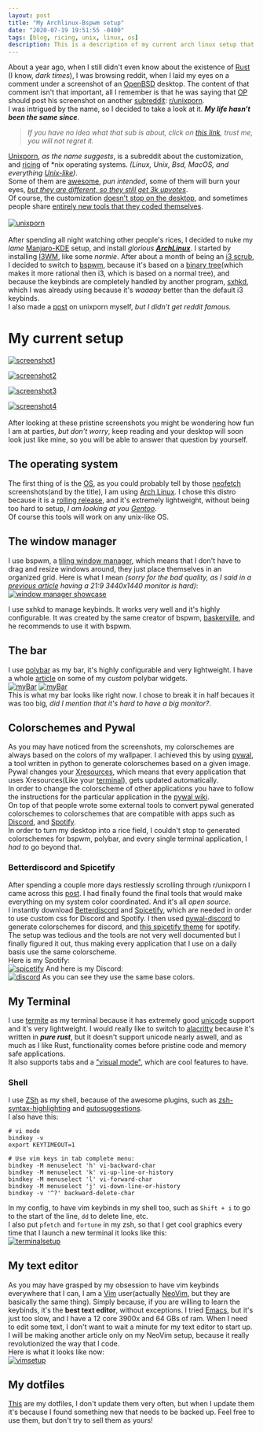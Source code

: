```yaml
---
layout: post
title: "My Archlinux-Bspwm setup"
date: "2020-07-19 19:51:55 -0400"
tags: [blog, ricing, unix, linux, os]
description: This is a description of my current arch linux setup that I've been using everyday for the past 6 months
---
```

About a year ago, when I still didn't even know about the existence of [Rust](https://www.rust-lang.org/) (I know, *dark times*), I was browsing reddit, when I laid my eyes on a comment under a screenshot of an [OpenBSD](https://www.openbsd.org/) desktop. The content of that comment isn't that important, all I remember is that he was saying that [OP](https://www.lifewire.com/what-does-o-p-stand-for-2483372) should post his screenshot on another [subreddit](https://www.reddit.com/r/help/comments/37shum/what_is_a_subreddit/): [r/unixporn](https://www.reddit.com/r/unixporn/). <br>
I was intrigued by the name, so I decided to take a look at it. ***My life hasn't been the same since***. <br>
> *If you have no idea what that sub is about, click on [this link](https://www.reddit.com/r/unixporn/top/?t=all), trust me, you will not regret it.*   <br>

[Unixporn](https://reddit.com/r/unixporn), *as the name suggests*, is a subreddit about the customization, and [ricing]() of \*nix operating systems. *(Linux, Unix, Bsd, MacOS, and everything [Unix-like](https://en.wikipedia.org/wiki/Unix-like))*. <br>
Some of them are [awesome](https://www.reddit.com/r/unixporn/comments/hpakeu/awesome_afternoon_in_a_perfect_world/), *pun intended*, some of them will burn your eyes, [*but they are different, so they still get 3k upvotes*](https://www.reddit.com/r/unixporn/comments/cskb33/oc_i_wrote_a_script_that_periodically_sets_your/). <br>
Of course, the customization [doesn't stop on the desktop](https://www.reddit.com/r/unixporn/comments/hgba3b/i3_razer_blade_stealth_highlighting_shortcuts_and/), and sometimes people share [entirely new tools that they coded themselves](https://www.reddit.com/r/unixporn/comments/ha9q9q/oc_audio_visualizer_that_pulses_the_background_of/). <br> <br>
[![unixporn](/assets/posts/my-archlinux-bspwm-setup/unixporn.png)](/assets/posts/my-archlinux-bspwm-setup/unixporn.png) <br> <br>
After spending all night watching other people's rices, I decided to nuke my *lame* [Manjaro-KDE](https://manjaro.org/download/#kde-plasma) setup, and install *glorious **[ArchLinux](https://www.archlinux.org/)***. I started by installing [I3WM](https://i3wm.org/), like some *normie*. After about a month of being an [i3 scrub](https://www.youtube.com/watch?v=B5r47Q1cn_o), I decided to switch to [bspwm](https://github.com/baskerville/bspwm), because it's based on a [binary tree](https://en.wikipedia.org/wiki/Binary_tree)(which makes it more rational then i3, which is based on a normal tree), and because the keybinds are completely handled by another program, [sxhkd](https://github.com/baskerville/sxhkd), which I was already using because it's *waaaay* better than the default i3 keybinds. <br>
I also made a [post](https://www.reddit.com/r/unixporn/comments/hrb43z/bspwm_pywal_pywal_apps_that_support_custom_css/) on unixporn myself, *but I didn't get reddit famous.*

# My current setup
[![screenshot1](/assets/posts/my-archlinux-bspwm-setup/screenshot1.png)](/assets/posts/my-archlinux-bspwm-setup/screenshot1.png)

[![screenshot2](/assets/posts/my-archlinux-bspwm-setup/screenshot2.png)](/assets/posts/my-archlinux-bspwm-setup/screenshot2.png)

[![screenshot3](/assets/posts/my-archlinux-bspwm-setup/screenshot3.png)](/assets/posts/my-archlinux-bspwm-setup/screenshot3.png)

[![screenshot4](/assets/posts/my-archlinux-bspwm-setup/screenshot4.png)](/assets/posts/my-archlinux-bspwm-setup/screenshot4.png)
<br> <br>
After looking at these pristine screenshots you might be wondering how fun I am at parties, *but don't worry*, keep reading and your desktop will soon look just like mine, so you will be able to answer that question by yourself. <br>

## The operating system
The first thing of is the [OS](https://en.wikipedia.org/wiki/Operating_system), as you could probably tell by those [neofetch](https://github.com/dylanaraps/neofetch) screenshots(and by the title), I am using [Arch Linux](https://www.archlinux.org/). I chose this distro because it is a [rolling release](https://en.wikipedia.org/wiki/Rolling_release), and it's extremely lightweight, without being too hard to setup, *I am looking at you [Gentoo](https://duckduckgo.com/?q=gentoo&t=brave&ia=web&iai=r1-0&page=1&adx=sltb&sexp=%7B%22v7exp%22%3A%22a%22%2C%22sltexp%22%3A%22b%22%7D)*. <br>
Of course this tools will work on any unix-like OS.

## The window manager
I use bspwm, a [tiling window manager](https://en.wikipedia.org/wiki/Tiling_window_manager), which means that I don't have to drag and resize windows around, they just place themselves in an organized grid. Here is what I mean *(sorry for the bad quality, as I said in a [previous article](https://www.ferrry.tk/my-custom-polybar-widgets/#context) having a 21:9 3440x1440 monitor is hard)*: <br>
[![window manager showcase](/assets/posts/my-archlinux-bspwm-setup/tilingShowCase.gif)](/assets/posts/my-archlinux-bspwm-setup/tilingShowCase.gif) <br>

I use sxhkd to manage keybinds. It works very well and it's highly configurable. It was created by the same creator of bspwm, [baskerville](https://github.com/baskerville), and he recommends to use it with bspwm. <br>

## The bar
I use [polybar]() as my bar, it's highly configurable and very lightweight. I have a whole [article](https://www.ferrry.tk/my-custom-polybar-widgets/) on some of my *custom* polybar widgets. <br>
[![myBar](/assets/posts/my-archlinux-bspwm-setup/bar1.png)](/assets/posts/my-archlinux-bspwm-setup/bar1.png)
[![myBar](/assets/posts/my-archlinux-bspwm-setup/bar2.png)](/assets/posts/my-archlinux-bspwm-setup/bar2.png)
<br>
This is what my bar looks like right now. I chose to break it in half becaues it was too big, *did I mention that it's hard to have a big monitor?*.

## Colorschemes and Pywal
As you may have noticed from the screenshots, my colorschemes are always based on the colors of my wallpaper. I achieved this by using [pywal](https://github.com/dylanaraps/pywal), a tool written in python to generate colorschemes based on a given image. Pywal changes your [Xresources](https://wiki.archlinux.org/index.php/X_resources), which means that every application that uses Xresources(Like your [terminal](https://en.wikipedia.org/wiki/Terminal_emulator)), gets updated automatically. <br>
In order to change the colorscheme of other applications you have to follow the instructions for the particular application in the [pywal wiki](https://github.com/dylanaraps/pywal/wiki). <br>
On top of that people wrote some external tools to convert pywal generated colorschemes to colorschemes that are compatible with apps such as [Discord](https://discord.com/new), and [Spotify](https://www.spotify.com/us/). <br>
In order to turn my desktop into a rice field, I couldn't stop to generated colorschemes for bspwm, polybar, and every single terminal application, I *had to* go beyond that. <br>

### Betterdiscord and Spicetify
After spending a couple more days restlessly scrolling through r/unixporn I came across this [post](https://www.reddit.com/r/unixporn/comments/fkoi8q/i3gaps_using_pywal_to_change_discord_spotify/). I had finally found the final tools that would make everything on my system color coordinated. And it's all *open source*. <br>
I instantly download [Betterdiscord](https://betterdiscord.net/home/) and [Spicetify](https://github.com/khanhas/spicetify-cli), which are needed in order to use custom css for Discord and Spotify. I then used [pywal-discord](https://github.com/FilipLitwora/pywal-discord) to generate colorschemes for discord, and [this spicetify theme](https://github.com/Ferryistaken/dots/tree/master/spicetify/Themes/wal) for spotify. <br>
The setup was tedious and the tools are not very well documented but I finally figured it out, thus making every application that I use on a daily basis use the same colorscheme. <br>
Here is my Spotify: <br>
[![spicetify](/assets/posts/my-archlinux-bspwm-setup/spicetify.png)](/assets/posts/my-archlinux-bspwm-setup/spicetify.png)
And here is my Discord: <br>
[![discord](/assets/posts/my-archlinux-bspwm-setup/discord.png)](/assets/posts/my-archlinux-bspwm-setup/discord.png)
As you can see they use the same base colors.

## My Terminal
I use [termite](https://github.com/thestinger/termite/) as my terminal because it has extremely good [unicode](https://en.wikipedia.org/wiki/Unicode) support and it's very lightweight. I would really like to switch to [alacritty](https://github.com/alacritty/alacritty) because it's written in ***pure rust***, but it doesn't support unicode nearly aswell, and as much as I like Rust, functionality comes before pristine code and memory safe applications. <br>
It also supports tabs and a ["visual mode"](https://wiki.archlinux.org/index.php/Termite#Usage), which are cool features to have. <br>
### Shell
I use [ZSh](https://www.zsh.org/) as my shell, because of the awesome plugins, such as [zsh-syntax-highlighting](https://github.com/zsh-users/zsh-syntax-highlighting) and [autosuggestions](https://github.com/zsh-users/zsh-autosuggestions). <br>
I also have this: <br>
```
# vi mode
bindkey -v
export KEYTIMEOUT=1

# Use vim keys in tab complete menu:
bindkey -M menuselect 'h' vi-backward-char
bindkey -M menuselect 'k' vi-up-line-or-history
bindkey -M menuselect 'l' vi-forward-char
bindkey -M menuselect 'j' vi-down-line-or-history
bindkey -v '^?' backward-delete-char
```
In my config, to have vim keybinds in my shell too, such as `Shift + i` to go to the start of the line, `dd` to delete line, etc. <br>
I also put `pfetch` and `fortune` in my zsh, so that I get cool graphics every time that I launch a new terminal it looks like this: <br>
[![terminalsetup](/assets/posts/my-archlinux-bspwm-setup/terminal.png)](/assets/posts/my-archlinux-bspwm-setup/terminal.png) <br>


## My text editor
As you may have grasped by my obsession to have vim keybinds everywhere that I can, I am a [Vim](https://www.vim.org/) user(actually [NeoVim](https://neovim.io/), but they are basically the same thing). Simply because, if you are willing to learn the keybinds, it's the **best text editor**, without exceptions. I tried [Emacs](), but it's just too slow, and I have a 12 core 3900x and 64 GBs of ram. When I need to edit some text, I don't want to wait a minute for my text editor to start up. <br>
I will be making another article only on my NeoVim setup, because it really revolutionized the way that I code. <br>
Here is what it looks like now: <br>
[![vimsetup](/assets/posts/my-archlinux-bspwm-setup/vimSetup.png)](/assets/posts/my-archlinux-bspwm-setup/vimSetup.png) <br>

## My dotfiles
[This](https://github.com/Ferryistaken/dots) are my dotfiles, I don't update them very often, but when I update them it's because I found something new that needs to be backed up. Feel free to use them, but don't try to sell them as yours!

[jekyll-docs]: https://jekyllrb.com/docs/home
[jekyll-gh]:   https://github.com/jekyll/jekyll
[jekyll-talk]: https://talk.jekyllrb.com
